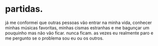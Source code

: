# partidas.

já me conformei que outras pessoas vão entrar na minha vida, conhecer minhas músicas favoritas, minhas cismas estranhas e me bagunçar um pouquinho mas não vão ficar. nunca ficam. as vezes eu realmente paro e me pergunto se o problema sou eu ou os outros.

